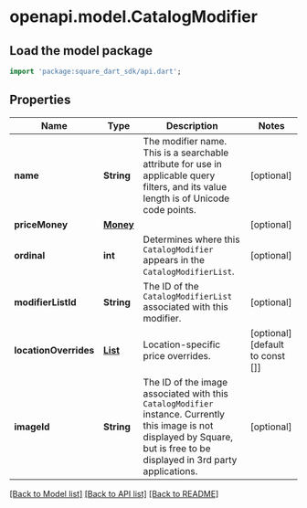 # openapi.model.CatalogModifier

## Load the model package
```dart
import 'package:square_dart_sdk/api.dart';
```

## Properties
Name | Type | Description | Notes
------------ | ------------- | ------------- | -------------
**name** | **String** | The modifier name.  This is a searchable attribute for use in applicable query filters, and its value length is of Unicode code points. | [optional] 
**priceMoney** | [**Money**](Money.md) |  | [optional] 
**ordinal** | **int** | Determines where this `CatalogModifier` appears in the `CatalogModifierList`. | [optional] 
**modifierListId** | **String** | The ID of the `CatalogModifierList` associated with this modifier. | [optional] 
**locationOverrides** | [**List<ModifierLocationOverrides>**](ModifierLocationOverrides.md) | Location-specific price overrides. | [optional] [default to const []]
**imageId** | **String** | The ID of the image associated with this `CatalogModifier` instance. Currently this image is not displayed by Square, but is free to be displayed in 3rd party applications. | [optional] 

[[Back to Model list]](../README.md#documentation-for-models) [[Back to API list]](../README.md#documentation-for-api-endpoints) [[Back to README]](../README.md)


